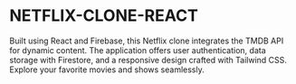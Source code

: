 # NETFLIX-CLONE-REACT
Built using React and Firebase, this Netflix clone integrates the TMDB API for dynamic content. The application offers user authentication, data storage with Firestore, and a responsive design crafted with Tailwind CSS. Explore your favorite movies and shows seamlessly.
